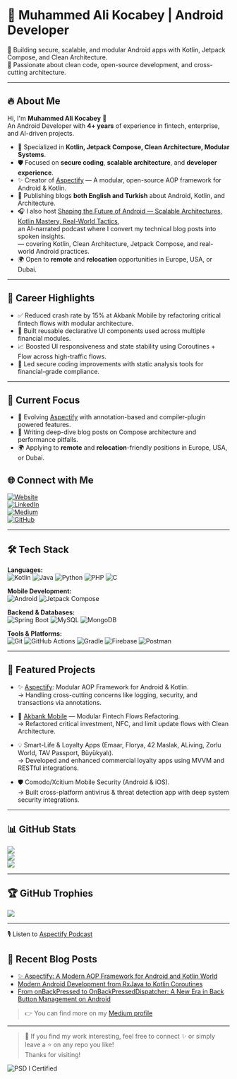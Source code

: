 # 💎 Muhammed Ali Kocabey | Android Developer

🚀 Building secure, scalable, and modular Android apps with Kotlin, Jetpack Compose, and Clean Architecture.  
🎯 Passionate about clean code, open-source development, and cross-cutting architecture.

---

## 🔥 About Me

Hi, I'm **Muhammed Ali Kocabey** 👋  
An Android Developer with **4+ years** of experience in fintech, enterprise, and AI-driven projects.

- 🧩 Specialized in **Kotlin, Jetpack Compose, Clean Architecture, Modular Systems**.
- 🛡️ Focused on **secure coding**, **scalable architecture**, and **developer experience**.
- ✨ Creator of [Aspectify](https://github.com/muhammedalikocabey/aspectify) — A modular, open-source AOP framework for Android & Kotlin.
- 📝 Publishing blogs **both English and Turkish** about Android, Kotlin, and Architecture.
- 🎧 I also host [Shaping the Future of Android — Scalable Architectures, Kotlin Mastery, Real-World Tactics](https://open.spotify.com/show/7waAQAWmr2WIQNTlTJkkos?si=fad65d7a413248bd),  
  an AI-narrated podcast where I convert my technical blog posts into spoken insights.  
  — covering Kotlin, Clean Architecture, Jetpack Compose, and real-world Android practices.
- 🌍 Open to **remote** and **relocation** opportunities in Europe, USA, or Dubai.

---


## 🎯 Career Highlights

- ✅ Reduced crash rate by 15% at Akbank Mobile by refactoring critical fintech flows with modular architecture.
- 🧱 Built reusable declarative UI components used across multiple financial modules.
- 📈 Boosted UI responsiveness and state stability using Coroutines + Flow across high-traffic flows.
- 🧪 Led secure coding improvements with static analysis tools for financial-grade compliance.

---

## 🔭 Current Focus

- 🧠 Evolving [Aspectify](https://github.com/muhammedalikocabey/aspectify) with annotation-based and compiler-plugin powered features.
- 🧪 Writing deep-dive blog posts on Compose architecture and performance pitfalls.
- 🌍 Applying to **remote** and **relocation**-friendly positions in Europe, USA, or Dubai.


## 🌐 Connect with Me

[![Website](https://img.shields.io/badge/Website-000?style=for-the-badge&logo=About.me&logoColor=white)](https://muhammedalikocabey.com)  
[![LinkedIn](https://img.shields.io/badge/LinkedIn-0077B5?style=for-the-badge&logo=linkedin&logoColor=white)](https://linkedin.com/in/muhammedalikocabey)  
[![Medium](https://img.shields.io/badge/Medium-12100E?style=for-the-badge&logo=medium&logoColor=white)](https://medium.com/@muhammedalikocabey)  
[![GitHub](https://img.shields.io/badge/GitHub-181717?style=for-the-badge&logo=github&logoColor=white)](https://github.com/muhammedalikocabey)

---

## 🛠️ Tech Stack

**Languages:**  
![Kotlin](https://img.shields.io/badge/Kotlin-7F52FF?style=for-the-badge&logo=kotlin&logoColor=white) 
![Java](https://img.shields.io/badge/Java-ED8B00?style=for-the-badge&logo=openjdk&logoColor=white) 
![Python](https://img.shields.io/badge/Python-3670A0?style=for-the-badge&logo=python&logoColor=white) 
![PHP](https://img.shields.io/badge/PHP-777BB4?style=for-the-badge&logo=php&logoColor=white) 
![C](https://img.shields.io/badge/C-00599C?style=for-the-badge&logo=c&logoColor=white)

**Mobile Development:**  
![Android](https://img.shields.io/badge/Android-3DDC84?style=for-the-badge&logo=android&logoColor=white)
![Jetpack Compose](https://img.shields.io/badge/Jetpack%20Compose-4285F4?style=for-the-badge&logo=jetpack-compose&logoColor=white)

**Backend & Databases:**  
![Spring Boot](https://img.shields.io/badge/SpringBoot-6DB33F?style=for-the-badge&logo=spring-boot&logoColor=white) 
![MySQL](https://img.shields.io/badge/MySQL-4479A1?style=for-the-badge&logo=mysql&logoColor=white) 
![MongoDB](https://img.shields.io/badge/MongoDB-4EA94B?style=for-the-badge&logo=mongodb&logoColor=white)

**Tools & Platforms:**  
![Git](https://img.shields.io/badge/Git-F05033?style=for-the-badge&logo=git&logoColor=white) 
![GitHub Actions](https://img.shields.io/badge/GitHub%20Actions-2088FF?style=for-the-badge&logo=github-actions&logoColor=white) 
![Gradle](https://img.shields.io/badge/Gradle-02303A?style=for-the-badge&logo=gradle&logoColor=white) 
![Firebase](https://img.shields.io/badge/Firebase-FFCA28?style=for-the-badge&logo=firebase&logoColor=black) 
![Postman](https://img.shields.io/badge/Postman-FF6C37?style=for-the-badge&logo=postman&logoColor=white)

---

## 🚀 Featured Projects

- ✨ [Aspectify](https://github.com/muhammedalikocabey/aspectify): Modular AOP Framework for Android & Kotlin.  
  → Handling cross-cutting concerns like logging, security, and transactions via annotations.

- 🏦 [Akbank Mobile](https://play.google.com/store/apps/details?id=com.akbank.android.apps.akbank_direkt&hl=en) — Modular Fintech Flows Refactoring.  
  → Refactored critical investment, NFC, and limit update flows with Clean Architecture.

- 💡 Smart-Life & Loyalty Apps (Emaar, Florya, 42 Maslak, ALiving, Zorlu World, TAV Passport, Büyükyalı).  
  → Developed and enhanced commercial loyalty apps using MVVM and RESTful integrations.

- 🛡️ Comodo/Xcitium Mobile Security (Android & iOS).  
  → Built cross-platform antivirus & threat detection app with deep system security integrations.

---

## 📊 GitHub Stats

![](https://github-readme-stats.vercel.app/api?username=muhammedalikocabey&theme=dracula&hide_border=false&include_all_commits=true&count_private=true)  
![](https://github-readme-streak-stats.herokuapp.com/?user=muhammedalikocabey&theme=dracula&hide_border=false)  
![](https://github-readme-stats.vercel.app/api/top-langs/?username=muhammedalikocabey&theme=dracula&hide_border=false&layout=compact)

---

## 🏆 GitHub Trophies

![](https://github-profile-trophy.vercel.app/?username=muhammedalikocabey&theme=gruvbox&no-frame=true&margin-w=10)

---

🎙️ Listen to [Aspectify Podcast](https://open.spotify.com/show/7waAQAWmr2WIQNTlTJkkos?si=fad65d7a413248bd)  

## 📝 Recent Blog Posts

- [✨ Aspectify: A Modern AOP Framework for Android and Kotlin World]([https://medium.com/...](https://muhammedalikocabey.medium.com/aspectify-a-modern-aop-framework-for-android-and-kotlin-world-37375ce7a443))
- [Modern Android Development from RxJava to Kotlin Coroutines](https://muhammedalikocabey.medium.com/rxjavadan-kotlin-coroutines-a-ge%C3%A7i%C5%9F-modern-android-geli%C5%9Ftirme-i%C3%A7in-kapsaml%C4%B1-bir-rehber-203a4de6c6b0)
- [From onBackPressed to OnBackPressedDispatcher: A New Era in Back Button Management on Android](https://muhammedalikocabey.medium.com/onbackpressedden-onbackpresseddispatcher-a-android-de-geri-tu%C5%9Fu-y%C3%B6netiminde-yeni-bir-d%C3%B6nem-7f0522932a33)

> 👉 You can find more on my [Medium profile](https://medium.com/@muhammedalikocabey)

---

> 💬 If you find my work interesting, feel free to connect ✨ or simply leave a ⭐ on any repo you like!  
> Thanks for visiting!


![PSD I Certified](https://img.shields.io/badge/Professional%20Scrum%20Developer%20I-Scrum.org-blue?style=for-the-badge&logo=scrum&logoColor=white)
